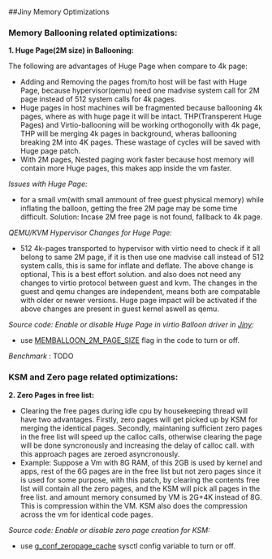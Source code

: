 ##Jiny Memory Optimizations

### Memory Ballooning related optimizations:

**1. Huge Page(2M size) in Ballooning:**

The following are advantages of Huge Page when compare to 4k page:
  -  Adding and Removing the pages from/to host will be fast with Huge Page, because hypervisor(qemu) need one madvise system call for 2M page instead of 512 system calls for 4k pages.
  -  Huge pages in host machines will be fragmented because ballooning 4k pages, where as with huge page it will be intact.  THP(Transperent Huge Pages) and Virtio-ballooning will be working orthogonolly with 4k page, THP will be merging 4k pages in background, wheras ballooning breaking 2M into 4K pages. These wastage of cycles will be saved with Huge page patch.
 -  With 2M pages, Nested paging work faster because host memory will contain more Huge pages, this makes app inside the vm faster.

*Issues with Huge Page:*
  - for a small vm(with small ammount of free guest physical memory) while inflating the balloon, getting the free 2M page may be some time difficult.
  Solution: Incase 2M free page is not found, fallback to 4k page.
  
*QEMU/KVM Hypervisor Changes for Huge Page:*
  -   512 4k-pages transported to hypervisor with virtio need to check if it all belong to same 2M page, if it is then use one madvise call
   instead of 512 system calls, this is same for inflate and deflate.
   The above change is optional, This is a best effort solution. and also does not need any changes to virtio protocol between guest and kvm. The changes in the guest and qemu changes are independent, means both are compatable with older or newer versions. Huge page impact will be activated if the above changes are present in guest kernel aswell as qemu.
 
*Source code: Enable or disable Huge Page in virtio Balloon driver in [Jiny](https://github.com/naredula-jana/Jiny-Kernel):*
   -   use [MEMBALLOON_2M_PAGE_SIZE](../drivers/virtio/virtio_memballoon.cc) flag in the code to turn or off. 
 
*Benchmark* : TODO
 
### KSM and Zero page related optimizations:

 **2. Zero Pages in free list:**
 -  Clearing the free pages during idle cpu by housekeeping thread will have two advantages. Firstly, zero pages will get picked up by KSM for merging the identical pages. Secondly, maintaning sufficient zero pages in the free list will speed up the calloc calls, otherwise clearing the page will be done syncronously and increasing the delay of calloc call.  with this approach pages are zeroed asyncronously. 
 -  Example: Suppose a Vm with 8G RAM, of this 2GB is used by kernel and apps,  rest of the 6G pages are in the free list but not zero pages since it is used for some purpose, with this patch, by clearing the contents free list will contain all the zero pages, and the KSM will pick all pages in the free list. and amount memory consumed by VM is 2G+4K instead of 8G. This is compression within the VM. KSM also does the compression across the vm for identical code pages.
 
*Source code: Enable or disable zero page creation for KSM:*
   -   use [g_conf_zeropage_cache](../mm/jslab.c)  sysctl config variable to turn or off.